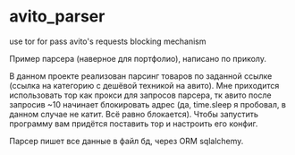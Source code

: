 # avito_parser
use tor for pass avito's requests blocking mechanism


Пример парсера (наверное для портфолио), написано по приколу.

В данном проекте реализован парсинг товаров по заданной ссылке (ссылка на категорию с дешёвой техникой на авито).
Мне приходится использовать тор как прокси для запросов парсера, тк авито после запросив ~10 начинает блокировать адрес 
(да, time.sleep я пробовал, в данном случае не катит. Всё равно блокается). Чтобы запустить программу вам придётся поставить тор и настроить его конфиг.

Парсер пишет все данные в файл бд, через ORM sqlalchemy.
